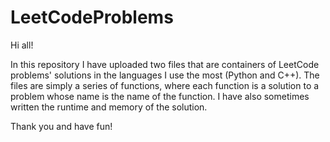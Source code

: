 # LeetCodeProblems

Hi all! 

In this repository I have uploaded two files that are containers of LeetCode problems' solutions in the languages I use the most (Python and C++).
The files are simply a series of functions, where each function is a solution to a problem whose name is the name of the function.
I have also sometimes written the  runtime and memory of the solution.

Thank you and have fun!
